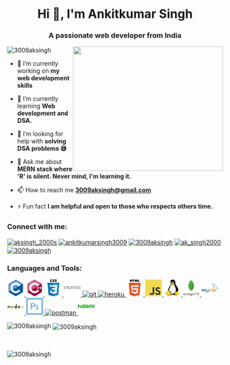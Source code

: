 <h1 align="center">Hi 👋, I'm Ankitkumar Singh</h1>
<h3 align="center">A passionate web developer from India </h3>


<!-- <img  src="https://media.giphy.com/media/qgQUggAC3Pfv687qPC/giphy.gif" width="440" height="400" object-fit: "cover" border-radius: "50%" height: "100px"
  width: "100px" frameBorder="0" class="giphy-embed" align="right"/> -->
  <img  src="https://media.giphy.com/media/qgQUggAC3Pfv687qPC/giphy.gif" width="350" height="290" frameBorder="0" class="giphy-embed" align="right"/>
<!-- https://raw.githubusercontent.com/sailikhithk/sailikhithk/master/welcome-1.gif -->
<!-- <iframe src="https://giphy.com/embed/u2pmTWUi0MXjyrMaVj" width="480" height="480" frameBorder="0" class="giphy-embed" allowFullScreen></iframe><p><a href="https://giphy.com/gifs/CapgeminiIndia-coding-techchallenge2020-techchallenge-u2pmTWUi0MXjyrMaVj">via GIPHY</a></p> -->
<p align="left"> <img src="https://komarev.com/ghpvc/?username=3009aksingh&label=Profile%20views&color=0e75b6&style=flat" alt="3009aksingh" /> </p>

- 🔭 I’m currently working on **my web development skills**

- 🌱 I’m currently learning **Web development and DSA.**

- 🤝 I’m looking for help with **solving DSA problems 😅**

<!-- - 👨‍💻 All of my projects are available at [3009aksingh.github.io](3009aksingh.github.io) -->

- 💬 Ask me about **MERN stack where 'R' is silent. Never mind, I'm learning it.**

- 📫 How to reach me **3009aksingh@gmail.com**
<!-- 
- 📄 Know about my experiences [a.com](a.com) -->

- ⚡ Fun fact **I am helpful and open to those who respects others time.**

<h3 align="left">Connect with me:</h3>
<p align="left">
<a href="https://twitter.com/aksingh_2000" target="blank"><img align="center" src="https://raw.githubusercontent.com/rahuldkjain/github-profile-readme-generator/master/src/images/icons/Social/twitter.svg" alt="aksingh_2000s" height="30" width="40" /></a>
<a href="https://linkedin.com/in/ankitkumarsingh3009" target="blank"><img align="center" src="https://raw.githubusercontent.com/rahuldkjain/github-profile-readme-generator/master/src/images/icons/Social/linked-in-alt.svg" alt="ankitkumarsingh3009" height="30" width="40" /></a>
<a href="https://fb.com/3009aksingh" target="blank"><img align="center" src="https://raw.githubusercontent.com/rahuldkjain/github-profile-readme-generator/master/src/images/icons/Social/facebook.svg" alt="3009aksingh" height="30" width="40" /></a>
<a href="https://instagram.com/ak_singh2000" target="blank"><img align="center" src="https://raw.githubusercontent.com/rahuldkjain/github-profile-readme-generator/master/src/images/icons/Social/instagram.svg" alt="ak_singh2000" height="30" width="40" /></a>
<a href="https://www.hackerrank.com/3009aksingh" target="blank"><img align="center" src="https://raw.githubusercontent.com/rahuldkjain/github-profile-readme-generator/master/src/images/icons/Social/hackerrank.svg" alt="3009aksingh" height="30" width="40" /></a>
</p>


<h3 align="left">Languages and Tools:</h3>
<p align="left"> <a href="https://www.cprogramming.com/" target="_blank"> <img src="https://raw.githubusercontent.com/devicons/devicon/master/icons/c/c-original.svg" alt="c" width="40" height="40"/> </a> <a href="https://www.w3schools.com/cpp/" target="_blank"> <img src="https://raw.githubusercontent.com/devicons/devicon/master/icons/cplusplus/cplusplus-original.svg" alt="cplusplus" width="40" height="40"/> </a> <a href="https://www.w3schools.com/css/" target="_blank"> <img src="https://raw.githubusercontent.com/devicons/devicon/master/icons/css3/css3-original-wordmark.svg" alt="css3" width="40" height="40"/> </a> <a href="https://expressjs.com" target="_blank"> <img src="https://raw.githubusercontent.com/devicons/devicon/master/icons/express/express-original-wordmark.svg" alt="express" width="40" height="40"/> </a> <a href="https://git-scm.com/" target="_blank"> <img src="https://www.vectorlogo.zone/logos/git-scm/git-scm-icon.svg" alt="git" width="40" height="40"/> </a> <a href="https://heroku.com" target="_blank"> <img src="https://www.vectorlogo.zone/logos/heroku/heroku-icon.svg" alt="heroku" width="40" height="40"/> </a> <a href="https://www.w3.org/html/" target="_blank"> <img src="https://raw.githubusercontent.com/devicons/devicon/master/icons/html5/html5-original-wordmark.svg" alt="html5" width="40" height="40"/> </a> <a href="https://developer.mozilla.org/en-US/docs/Web/JavaScript" target="_blank"> <img src="https://raw.githubusercontent.com/devicons/devicon/master/icons/javascript/javascript-original.svg" alt="javascript" width="40" height="40"/> </a> <a href="https://www.linux.org/" target="_blank"> <img src="https://raw.githubusercontent.com/devicons/devicon/master/icons/linux/linux-original.svg" alt="linux" width="40" height="40"/> </a> <a href="https://www.mongodb.com/" target="_blank"> <img src="https://raw.githubusercontent.com/devicons/devicon/master/icons/mongodb/mongodb-original-wordmark.svg" alt="mongodb" width="40" height="40"/> </a> <a href="https://www.mysql.com/" target="_blank"> <img src="https://raw.githubusercontent.com/devicons/devicon/master/icons/mysql/mysql-original-wordmark.svg" alt="mysql" width="40" height="40"/> </a> <a href="https://nodejs.org" target="_blank"> <img src="https://raw.githubusercontent.com/devicons/devicon/master/icons/nodejs/nodejs-original-wordmark.svg" alt="nodejs" width="40" height="40"/> </a> <a href="https://www.photoshop.com/en" target="_blank"> <img src="https://raw.githubusercontent.com/devicons/devicon/master/icons/photoshop/photoshop-line.svg" alt="photoshop" width="40" height="40"/> </a> <a href="https://postman.com" target="_blank"> <img src="https://www.vectorlogo.zone/logos/getpostman/getpostman-icon.svg" alt="postman" width="40" height="40"/> </a>
<a href="https://www.nginx.com" target="_blank"><img src="https://raw.githubusercontent.com/devicons/devicon/master/icons/nginx/nginx-original.svg" alt="nginx" width="40" height="40"/> </a></p>

<p><img align="left" src="https://github-readme-stats.vercel.app/api/top-langs?username=3009aksingh&show_icons=true&locale=en&layout=compact" alt="3009aksingh" /></p>

<p>&nbsp;<img align="center" src="https://github-readme-stats.vercel.app/api?username=3009aksingh&show_icons=true&locale=en" alt="3009aksingh" /></p>
<br />
<p><img align="center" src="https://github-readme-streak-stats.herokuapp.com/?user=3009aksingh&" alt="3009aksingh" /></p>
